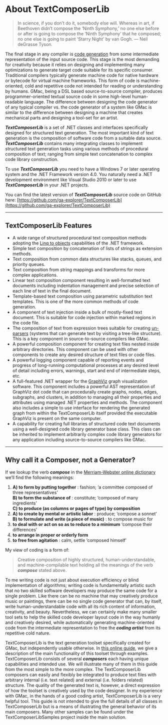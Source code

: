 # About TextComposerLib

> In science, if you don’t do it, somebody else will. Whereas in art, if Beethoven didn’t compose the ‘Ninth Symphony,’ no one else before or after is going to compose the ‘Ninth Symphony’ that he composed; no one else is going to paint ‘Starry Night’ by van Gogh. — Neil deGrasse Tyson.

The final stage in any compiler is [code generation](https://en.wikipedia.org/wiki/Code_generation_(compiler)) from some intermediate representation of the input source code. This stage is the most demanding for creativity because it relies on designing and implementing many optimizations to generate target code suitable for its specific consumer. Traditional compilers typically generate machine code for native hardware or bytecode for virtual machine frameworks. This form of code is machine-oriented, cold and repetitive code not intended for reading or understanding by humans. GMac, being a DSL based source-to-source compiler, produces programmer-oriented textual source code in some high-level human-readable language. The difference between designing the code generator of any typical compiler vs. the code generator of a system like GMac is similar to the difference between designing a machine that creates mechanical parts and designing a tool-set for an artist.

_**TextComposerLib**_ is a set of .NET classes and interfaces specifically designed for structured text generation. The most important kind of text generation is the composition of software code from a suitable data source. _**TextComposerLib**_ contains many integrating classes to implement structured text generation tasks using various methods of procedural composition of text; ranging from simple text concatenation to complex code library construction.

To use _**TextComposerLib**_ you need to have a Windows 7 or later operating system and the .NET Framework version 4.0\. You naturally need a .NET development environment like Visual Studio 2010 or later to use _**TextComposerLib**_ in your .NET projects.

You can find the latest version of _**TextComposerLib**_ source code on GitHub here: [https://github.com/ga-explorer/TextComposerLib](https://github.com/ga-explorer/TextComposerLib)

* * *

## TextComposerLib Features

*   A wide range of structured procedural text composition methods adopting the [Linq to objects](http://www.blackwasp.co.uk/LinqToObjectsTutorial.aspx) capabilities of the .NET framework.
*   Simple text composition by concatenation of lists of strings as extension methods.
*   Text composition from common data structures like stacks, queues, and priority queues.
*   Text composition from string mappings and transforms for more complex applications.
*   Linear text composition component resulting in well-formatted text documents including indentation management and precise selection of each line of text in the final document.
*   Template-based text composition using parametric substitution text templates. This is one of the more common methods of code generation.
*   A component of text injection inside a bulk of mostly-fixed text document. This is suitable for code injection within marked regions in the code file.
*   The composition of text from expression trees suitable for creating [un-parsers](https://en.wikipedia.org/wiki/Unparser) (systems that can generate text by visiting a tree-like structure). This is a key component in source-to-source compilers like GMac.
*   A powerful composition component for creating text files nested inside arbitrary directories. This component can be used with other components to create any desired structure of text files or code files.
*   A powerful logging component capable of reporting events and progress of long-running computational processes at any desired level of detail including errors, warnings, start and end of intermediate steps, etc.
*   A full-featured .NET wrapper for the [GraphViz](http://www.graphviz.org/) graph visualization software. This component includes a powerful AST representation of GraphViz dot code that can procedurally create graphs, nodes, edges, subgraphs, and clusters, in addition to managing all their properties and attributes using managed .NET properties and methods. The component also includes a simple to use interface for rendering the generated graph from within the TextComposerLib itself provided the executable GraphViz is present on the same computer.
*   A capability for creating full libraries of structured code text documents using a well-designed code library generator base class. This class can be inherited to implement arbitrarily complex code library generators for any application including source-to-source compilers like GMac.

* * *

## Why call it a Composer, not a Generator?

If we lookup the verb _**compose**_ in the [Merriam-Webster online dictionary](https://www.merriam-webster.com/dictionary/compose) we’ll find the following meanings:

1.  **A) to form by putting together** : fashion; ‘a committee composed of three representatives’  
    **B) to form the substance of** : constitute; ‘composed of many ingredients’  
    **C) to produce (as columns or pages of type) by composition**
2.  **A) to create by mental or artistic labor** : produce; ‘compose a sonnet’  
    **B) to formulate and write (a piece of music)** : to compose music for
3.  **to deal with or act on so as to reduce to a minimum** ‘compose their differences’
4.  **to arrange in proper or orderly form**
5.  **to free from agitation** : calm, settle ‘composed himself’

My view of coding is a form of:

> Creative composition of highly structured, human-understandable, and machine-compilable text holding all the meanings of the verb _**compose**_ stated above.

To me writing code is not just about execution efficiency or blind implementation of algorithms; writing code is fundamentally artistic such that no two skilled software developers may produce the same code for a single problem. Like there can be no machine that may creatively produce music or paintings, there can be no single code generator that can, by itself, write human-understandable code with all its rich content of information, creativity, and beauty. Nevertheless, we can certainly make many smaller tool sets to help the skilled code developer layout code in the way humanly and creatively desired, while automatically generating machine-oriented code from the intermediate representation to free the _**coding artist**_ from its repetitive cold nature.

TextComposerLib is the text generation toolset specifically created for GMac, but independently usable otherwise. In [this online guide](https://gmac-guides.netlify.com/index.php/textcomposerlib-guide/), we give a description of the main functionality of this toolset through examples. TextComposerLib consists of several _**composers**_ each having unique capabilities and intended use. We will illustrate many of them in this guide from the most simple to the more complex.  The TextComposerLib composers can easily and flexibly be integrated to produce text files with arbitrary internal (i.e. text related) and external (i.e. folders related) structure. The quality of the generated text is, however, a direct expression of how the toolset is creatively used by the code designer. In my experience with GMac, in the hands of a good coding artist, TextComposerLib is a very helpful tool. This guide is not intended to give the full details of all classes in TextComposerLib but is a means of illustrating the general behavior of its main composers. Many other samples can be found under the TextComposerLibSamples project inside the main solution.
